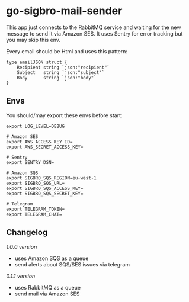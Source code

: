 # go-sigbro-mail-sender

This app just connects to the RabbitMQ service and waiting for the new message to send it via Amazon SES. It uses Sentry for error tracking but you may skip this env. 

Every email should be Html and uses this pattern:
```
type emailJSON struct {
	Recipient string `json:"recipient"`
	Subject   string `json:"subject"`
	Body      string `json:"body"`
}
```

## Envs

You should/may export these envs before start:

```
export LOG_LEVEL=DEBUG

# Amazon SES
export AWS_ACCESS_KEY_ID=
export AWS_SECRET_ACCESS_KEY=

# Sentry
export SENTRY_DSN=

# Amazon SQS
export SIGBRO_SQS_REGION=eu-west-1
export SIGBRO_SQS_URL=
export SIGBRO_SQS_ACCESS_KEY=
export SIGBRO_SQS_SECRET_KEY=

# Telegram
export TELEGRAM_TOKEN=
export TELEGRAM_CHAT=

```

## Changelog

*1.0.0 version*
 - uses Amazon SQS as a queue
 - send alerts about SQS/SES issues via telegram

*0.1.1 version*
 - uses RabbitMQ as a queue
 - send mail via Amazon SES